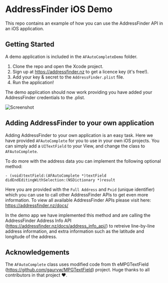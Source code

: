 # AddressFinder iOS Demo
This repo contains an example of how you can use the AddressFinder API in an iOS application.

## Getting Started
A demo application is included in the `AFAutoCompleteDemo` folder.

1. Clone the repo and open the Xcode project.
2. Sign up at https://addressfinder.nz to get a licence key (it's free!).
3. Add your key & secret to the `AddressFinder.plist` file.
4. Run the application!

The demo application should now work providing you have added your AddressFinder credentials to the .plist.

![Screenshot](http://i.imgur.com/qQIiZxk.png)

## Adding AddressFinder to your own application
Adding AddressFinder to your own application is an easy task. Here we have provided `AFAutoComplete` for you to use in your own iOS projects.
You can simply add a `UITextField` to your View, and change the class to `AFAutoComplete`.

To do more with the address data you can implement the following optional method:

`- (void)textField:(AFAutoComplete *)textField didEndEditingWithSelection:(NSDictionary *)result`

Here you are provided with the `Full Address` and `Pxid` (unique identifier) which you can use to call other AddressFinder APIs to get even more information.
To view all available AddressFinder APIs please visit here: https://addressfinder.nz/docs/

In the demo app we have implemented this method and are calling the AddressFinder Address Info API (https://addressfinder.nz/docs/address_info_api/) to retreive line-by-line address information, and extra information such as the latitude and longitude of the address.


## Acknowledgements
The `AFAutoComplete` class uses modified code from th eMPGTextField (https://github.com/gaurvw/MPGTextField) project.
Huge thanks to all contributors in that project ❤️.

